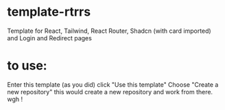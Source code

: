 # template-rtrrs
Template for React, Tailwind, React Router, Shadcn (with card imported) and Login and Redirect pages

# to use:
Enter this template (as you did)
click "Use this template"
Choose "Create a new repository"
this would create a new repository and work from there. wgh !
